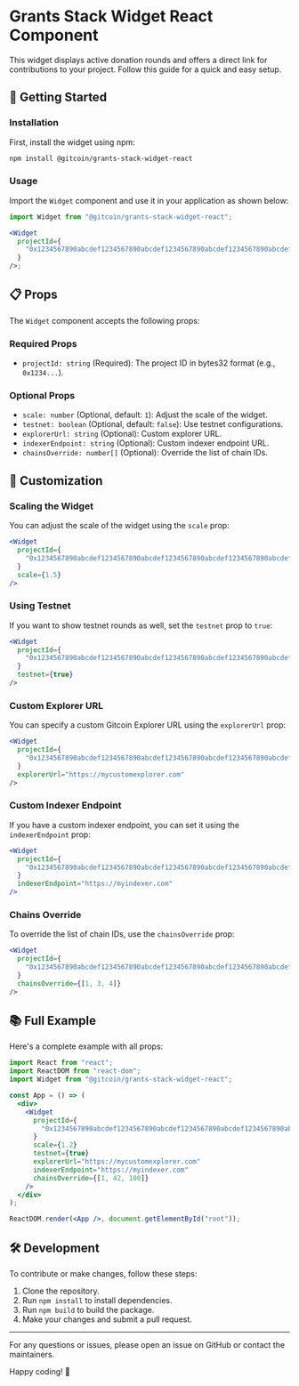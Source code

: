# Grants Stack Widget React Component

This widget displays active donation rounds and offers a direct link for contributions to your project. Follow this guide for a quick and easy setup.

## 🚀 Getting Started

### Installation

First, install the widget using npm:

```bash
npm install @gitcoin/grants-stack-widget-react
```

### Usage

Import the `Widget` component and use it in your application as shown below:

```jsx
import Widget from "@gitcoin/grants-stack-widget-react";

<Widget
  projectId={
    "0x1234567890abcdef1234567890abcdef1234567890abcdef1234567890abcdef"
  }
/>;
```

## 📋 Props

The `Widget` component accepts the following props:

### Required Props

- `projectId: string` (Required): The project ID in bytes32 format (e.g., `0x1234...`).

### Optional Props

- `scale: number` (Optional, default: `1`): Adjust the scale of the widget.
- `testnet: boolean` (Optional, default: `false`): Use testnet configurations.
- `explorerUrl: string` (Optional): Custom explorer URL.
- `indexerEndpoint: string` (Optional): Custom indexer endpoint URL.
- `chainsOverride: number[]` (Optional): Override the list of chain IDs.

## 🔧 Customization

### Scaling the Widget

You can adjust the scale of the widget using the `scale` prop:

```jsx
<Widget
  projectId={
    "0x1234567890abcdef1234567890abcdef1234567890abcdef1234567890abcdef"
  }
  scale={1.5}
/>
```

### Using Testnet

If you want to show testnet rounds as well, set the `testnet` prop to `true`:

```jsx
<Widget
  projectId={
    "0x1234567890abcdef1234567890abcdef1234567890abcdef1234567890abcdef"
  }
  testnet={true}
/>
```

### Custom Explorer URL

You can specify a custom Gitcoin Explorer URL using the `explorerUrl` prop:

```jsx
<Widget
  projectId={
    "0x1234567890abcdef1234567890abcdef1234567890abcdef1234567890abcdef"
  }
  explorerUrl="https://mycustomexplorer.com"
/>
```

### Custom Indexer Endpoint

If you have a custom indexer endpoint, you can set it using the `indexerEndpoint` prop:

```jsx
<Widget
  projectId={
    "0x1234567890abcdef1234567890abcdef1234567890abcdef1234567890abcdef"
  }
  indexerEndpoint="https://myindexer.com"
/>
```

### Chains Override

To override the list of chain IDs, use the `chainsOverride` prop:

```jsx
<Widget
  projectId={
    "0x1234567890abcdef1234567890abcdef1234567890abcdef1234567890abcdef"
  }
  chainsOverride={[1, 3, 4]}
/>
```

## 📚 Full Example

Here's a complete example with all props:

```jsx
import React from "react";
import ReactDOM from "react-dom";
import Widget from "@gitcoin/grants-stack-widget-react";

const App = () => (
  <div>
    <Widget
      projectId={
        "0x1234567890abcdef1234567890abcdef1234567890abcdef1234567890abcdef"
      }
      scale={1.2}
      testnet={true}
      explorerUrl="https://mycustomexplorer.com"
      indexerEndpoint="https://myindexer.com"
      chainsOverride={[1, 42, 100]}
    />
  </div>
);

ReactDOM.render(<App />, document.getElementById("root"));
```

## 🛠️ Development

To contribute or make changes, follow these steps:

1. Clone the repository.
2. Run `npm install` to install dependencies.
3. Run `npm build` to build the package.
4. Make your changes and submit a pull request.

---

For any questions or issues, please open an issue on GitHub or contact the maintainers.

Happy coding! 🚀
